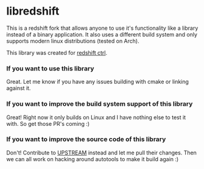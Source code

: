 libredshift
===========

This is a redshift fork that allows anyone to use it's functionality like a library instead of a binary application. It also uses a different build system and only supports modern linux distributions (tested on Arch).

This library was created for [redshift ctrl](https://github.com/spacekookie/redshift_ctrl).


### If you want to use this library

Great. Let me know if you have any issues building with cmake or linking against it.


### If you want to improve the build system support of this library

Great! Right now it only builds on Linux and I have nothing else to test it with. So get those PR's coming :)


### If you want to improve the source code of this library

Don't! Contribute to [UPSTREAM](https://github.com/jonls/redshift) instead and let me pull their changes. Then we can all work on hacking around autotools to make it build again :)
